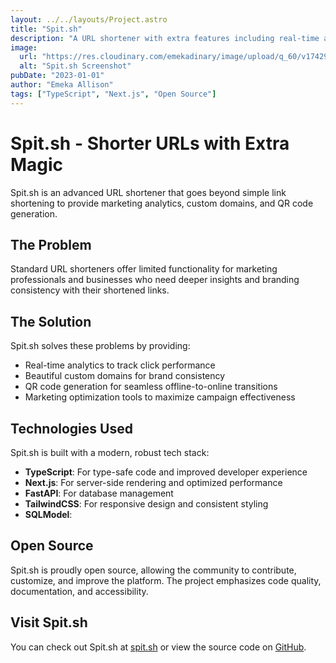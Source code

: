 ```yaml
---
layout: ../../layouts/Project.astro
title: "Spit.sh"
description: "A URL shortener with extra features including real-time analytics, custom domains, and QR code generation to enhance your online marketing efforts."
image:
  url: "https://res.cloudinary.com/emekadinary/image/upload/q_60/v1742965824/Projects%20Screenshot/spit-sh_xttlxw.webp"
  alt: "Spit.sh Screenshot"
pubDate: "2023-01-01"
author: "Emeka Allison"
tags: ["TypeScript", "Next.js", "Open Source"]
---
```


# Spit.sh - Shorter URLs with Extra Magic

Spit.sh is an advanced URL shortener that goes beyond simple link shortening to provide marketing analytics, custom domains, and QR code generation.

## The Problem

Standard URL shorteners offer limited functionality for marketing professionals and businesses who need deeper insights and branding consistency with their shortened links.

## The Solution

Spit.sh solves these problems by providing:

- Real-time analytics to track click performance
- Beautiful custom domains for brand consistency
- QR code generation for seamless offline-to-online transitions
- Marketing optimization tools to maximize campaign effectiveness

## Technologies Used

Spit.sh is built with a modern, robust tech stack:

- **TypeScript**: For type-safe code and improved developer experience
- **Next.js**: For server-side rendering and optimized performance
- **FastAPI**: For database management
- **TailwindCSS**: For responsive design and consistent styling
- **SQLModel**:

## Open Source

Spit.sh is proudly open source, allowing the community to contribute, customize, and improve the platform. The project emphasizes code quality, documentation, and accessibility.

## Visit Spit.sh

You can check out Spit.sh at [spit.sh](https://spit.sh) or view the source code on [GitHub](https://github.com/aliemeka/spit.sh).
